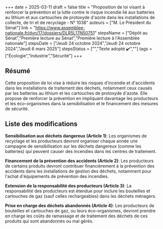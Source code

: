 +++
date = 2025-03-11
draft = false
title = "Proposition de loi visant à renforcer la prévention et la lutte contre le risque incendie lié aux batteries au lithium et aux cartouches de protoxyde d'azote dans les installations de collecte, de tri et de recyclage - N° 1038"
auteurs = ["M. Le Président du Sénat"]
link = "https://www.assemblee-nationale.fr/dyn/17/dossiers/DLR5L17N50751"
stepsName = ["Dépôt au Sénat","Première lecture au Sénat","Première lecture à l'Assemblée nationale"]
stepsDate = ["Jeudi 24 octobre 2024","Jeudi 24 octobre 2024","Jeudi 6 mars 2025"]
stepsStatus = ["","Texte adopté ✔️",""]
tags = ["Écologie","Industrie","Sécurité"]
+++

## Résumé

Cette proposition de loi vise à réduire les risques d'incendie et d'accidents dans les installations de traitement des déchets, notamment ceux causés par les batteries au lithium et les cartouches de protoxyde d'azote. Elle propose de renforcer la prévention en impliquant davantage les producteurs et les éco-organismes dans la sensibilisation et le financement des mesures de sécurité.

## Liste des modifications

**Sensibilisation aux déchets dangereux (Article 1)**: Les organismes de recyclage et les producteurs devront organiser chaque année une campagne de sensibilisation sur les déchets dangereux (comme les batteries) qui peuvent causer des incendies dans les centres de traitement.

**Financement de la prévention des accidents (Article 2)**: Les producteurs de certains produits devront contribuer financièrement à la prévention des accidents dans les installations de gestion des déchets, notamment pour l'achat d'équipements de prévention des incendies.

**Extension de la responsabilité des producteurs (Article 3)**: La responsabilité des producteurs est étendue pour inclure les bouteilles et cartouches de gaz (sauf celles rechargeables) dans les déchets ménagers.

**Prise en charge des déchets abandonnés (Article 4)**: Les producteurs de bouteilles et cartouches de gaz, ou leurs éco-organismes, devront prendre en charge les coûts de ramassage et de traitement des déchets de ces produits qui sont abandonnés ou mal gérés.
